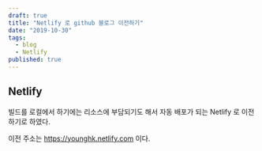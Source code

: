 ```yaml
---
draft: true
title: "Netlify 로 github 블로그 이전하기"
date: "2019-10-30"
tags:
  - blog
  - Netlify
published: true
---
```


## Netlify

빌드를 로컬에서 하기에는 리소스에 부담되기도 해서 자동 배포가 되는 Netlify 로 이전하기로 하였다.  

이전 주소는 https://younghk.netlify.com 이다.